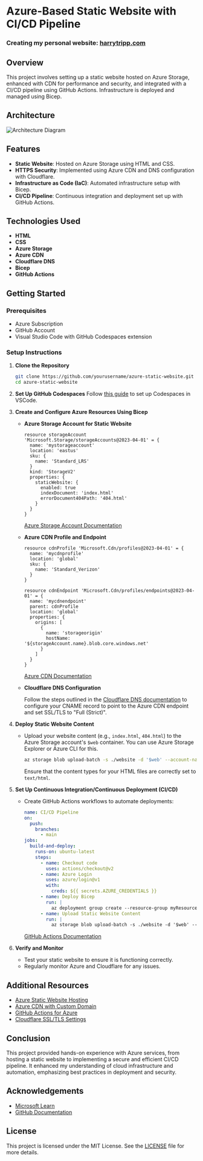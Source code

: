 # Azure-Based Static Website with CI/CD Pipeline
### Creating my personal website: [harrytripp.com](https://www.harrytripp.com)

## Overview

This project involves setting up a static website hosted on Azure Storage, enhanced with CDN for performance and security, and integrated with a CI/CD pipeline using GitHub Actions. Infrastructure is deployed and managed using Bicep.

## Architecture

![Architecture Diagram](path/to/your/architecture-diagram.png)

## Features

- **Static Website**: Hosted on Azure Storage using HTML and CSS.
- **HTTPS Security**: Implemented using Azure CDN and DNS configuration with Cloudflare.
- **Infrastructure as Code (IaC)**: Automated infrastructure setup with Bicep.
- **CI/CD Pipeline**: Continuous integration and deployment set up with GitHub Actions.

## Technologies Used

- **HTML**
- **CSS**
- **Azure Storage**
- **Azure CDN**
- **Cloudflare DNS**
- **Bicep**
- **GitHub Actions**

## Getting Started

### Prerequisites

- Azure Subscription
- GitHub Account
- Visual Studio Code with GitHub Codespaces extension

### Setup Instructions

1. **Clone the Repository**
   ```bash
   git clone https://github.com/yourusername/azure-static-website.git
   cd azure-static-website
   ```

2. **Set Up GitHub Codespaces**
   Follow [this guide](https://docs.github.com/en/codespaces/developing-in-a-codespace/using-github-codespaces-in-visual-studio-code) to set up Codespaces in VSCode.

3. **Create and Configure Azure Resources Using Bicep**

   - **Azure Storage Account for Static Website**

     ```bicep
     resource storageAccount 'Microsoft.Storage/storageAccounts@2023-04-01' = {
       name: 'mystorageaccount'
       location: 'eastus'
       sku: {
         name: 'Standard_LRS'
       }
       kind: 'StorageV2'
       properties: {
         staticWebsite: {
           enabled: true
           indexDocument: 'index.html'
           errorDocument404Path: '404.html'
         }
       }
     }
     ```

     [Azure Storage Account Documentation](https://learn.microsoft.com/en-us/azure/storage/blobs/storage-blob-static-website-host)

   - **Azure CDN Profile and Endpoint**

     ```bicep
     resource cdnProfile 'Microsoft.Cdn/profiles@2023-04-01' = {
       name: 'mycdnprofile'
       location: 'global'
       sku: {
         name: 'Standard_Verizon'
       }
     }

     resource cdnEndpoint 'Microsoft.Cdn/profiles/endpoints@2023-04-01' = {
       name: 'mycdnendpoint'
       parent: cdnProfile
       location: 'global'
       properties: {
         origins: [
           {
             name: 'storageorigin'
             hostName: '${storageAccount.name}.blob.core.windows.net'
           }
         ]
       }
     }
     ```

     [Azure CDN Documentation](https://learn.microsoft.com/en-us/azure/cdn/cdn-create-a-storage-account-with-cdn)

   - **Cloudflare DNS Configuration**

     Follow the steps outlined in the [Cloudflare DNS documentation](https://learn.microsoft.com/en-us/azure/storage/blobs/storage-custom-domain-name?tabs=azure-portal) to configure your CNAME record to point to the Azure CDN endpoint and set SSL/TLS to "Full (Strict)".

4. **Deploy Static Website Content**

   - Upload your website content (e.g., `index.html`, `404.html`) to the Azure Storage account's `$web` container. You can use Azure Storage Explorer or Azure CLI for this.

     ```bash
     az storage blob upload-batch -s ./website -d '$web' --account-name mystorageaccount
     ```

     Ensure that the content types for your HTML files are correctly set to `text/html`.

5. **Set Up Continuous Integration/Continuous Deployment (CI/CD)**

   - Create GitHub Actions workflows to automate deployments:

     ```yaml
     name: CI/CD Pipeline
     on:
       push:
         branches:
           - main
     jobs:
       build-and-deploy:
         runs-on: ubuntu-latest
         steps:
           - name: Checkout code
             uses: actions/checkout@v2
           - name: Azure Login
             uses: azure/login@v1
             with:
               creds: ${{ secrets.AZURE_CREDENTIALS }}
           - name: Deploy Bicep
             run: |
               az deployment group create --resource-group myResourceGroup --template-file main.bicep
           - name: Upload Static Website Content
             run: |
               az storage blob upload-batch -s ./website -d '$web' --account-name mystorageaccount --overwrite
     ```

     [GitHub Actions Documentation](https://docs.github.com/en/actions/deployment/targeting-azure)

6. **Verify and Monitor**

   - Test your static website to ensure it is functioning correctly.
   - Regularly monitor Azure and Cloudflare for any issues.

## Additional Resources

- [Azure Static Website Hosting](https://learn.microsoft.com/en-us/azure/storage/blobs/storage-blob-static-website-host)
- [Azure CDN with Custom Domain](https://learn.microsoft.com/en-us/azure/cdn/cdn-storage-custom-domain-https)
- [GitHub Actions for Azure](https://docs.github.com/en/actions/deployment/targeting-azure)
- [Cloudflare SSL/TLS Settings](https://developers.cloudflare.com/ssl/)

## Conclusion

This project provided hands-on experience with Azure services, from hosting a static website to implementing a secure and efficient CI/CD pipeline. It enhanced my understanding of cloud infrastructure and automation, emphasizing best practices in deployment and security.

## Acknowledgements

- [Microsoft Learn](https://learn.microsoft.com/en-us/training/azure/)
- [GitHub Documentation](https://docs.github.com/)

## License

This project is licensed under the MIT License. See the [LICENSE](LICENSE) file for more details.
